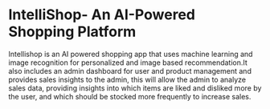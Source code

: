 # IntelliShop- An AI-Powered Shopping Platform
Intellishop is an AI powered shopping app that uses machine learning and image recognition for personalized and image based recommendation.It also includes an admin dashboard for user and product management and provides sales insights to the admin, this will allow the admin to analyze sales data, providing insights into which items are liked and disliked more by the user, and which should be stocked more frequently
to increase sales.
